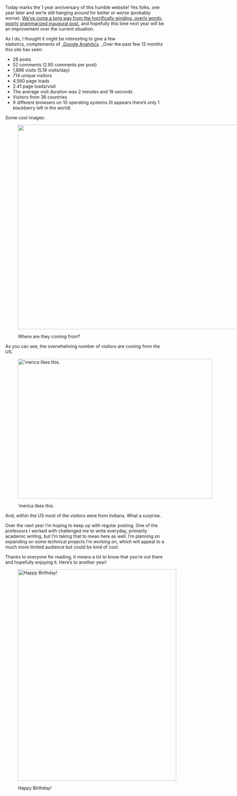 Today marks the 1 year anniversary of this humble website! Yes folks, one year later and we&#8217;re still hanging around for better or worse (probably worse). <a title="Danmark" href="http://www.nickrobison.com/2012/01/26/danmark/" target="_blank">We&#8217;ve come a long way from the horrifically winding, overly wordy, poorly grammarized inaugural post</a>, and hopefully this time next year will be an improvement over the current situation.

As I do, I thought it might be interesting to give a few statistics, complements of _<a title="The Googles" href="http://www.google.com/analytics/" target="_blank">Google Analytics</a>. _Over the past few 12 months this site has seen:



* 28 posts
* 52 comments (2.85 comments per post)
* <span style="line-height: 15px;">1,896 visits (5.19 visits/day)</span>
* 714 unique visitors
* 4,560 page loads
* 2.41 page loads/visit
* The average visit duration was 2 minutes and 19 seconds
* Visitors from 36 countries
* 9 different browsers on 10 operating systems (It appears there&#8217;s only 1 blackberry left in the world)



Some cool images:<figure id="attachment_418" style="width: 1565px" class="wp-caption aligncenter">

<img class=" wp-image-418" title="2012WorldMap" alt="" src="https://secure.nickrobison.com:443/wp-content/uploads/2013/01/Screen-Shot-2013-01-26-at-3.18.10-PM.png" width="1565" height="645" srcset="https://files.nickrobison.com/images/2013/01/Screen-Shot-2013-01-26-at-3.18.10-PM.png 1565w, https://files.nickrobison.com/images/2013/01/Screen-Shot-2013-01-26-at-3.18.10-PM-300x123.png 300w, https://files.nickrobison.com/images/2013/01/Screen-Shot-2013-01-26-at-3.18.10-PM-1024x422.png 1024w, https://files.nickrobison.com/images/2013/01/Screen-Shot-2013-01-26-at-3.18.10-PM-500x206.png 500w" sizes="(max-width: 1565px) 100vw, 1565px" /><figcaption class="wp-caption-text">Where are they coming from?</figcaption></figure> 

As you can see, the overwhelming number of visitors are coming from the US.<figure id="attachment_421" style="width: 613px" class="wp-caption aligncenter">

<img class="size-full wp-image-421" alt="'merica likes this." src="https://secure.nickrobison.com:443/wp-content/uploads/2013/01/Screen-Shot-2013-01-26-at-3.18.42-PM.png" width="613" height="441" srcset="https://files.nickrobison.com/images/2013/01/Screen-Shot-2013-01-26-at-3.18.42-PM.png 613w, https://files.nickrobison.com/images/2013/01/Screen-Shot-2013-01-26-at-3.18.42-PM-300x215.png 300w, https://files.nickrobison.com/images/2013/01/Screen-Shot-2013-01-26-at-3.18.42-PM-417x300.png 417w" sizes="(max-width: 613px) 100vw, 613px" /><figcaption class="wp-caption-text">&#8216;merica likes this.</figcaption></figure> 

And, within the US most of the visitors were from Indiana. What a surprise.



Over the next year I&#8217;m hoping to keep up with regular posting. One of the professors I worked with challenged me to write everyday, primarily academic writing, but I&#8217;m taking that to mean here as well. I&#8217;m planning on expanding on some technical projects I&#8217;m working on, which will appeal to a much more limited audience but could be kind of cool.



Thanks to everyone for reading, it means a lot to know that you&#8217;re out there and hopefully enjoying it. Here&#8217;s to another year!

<figure id="attachment_423" style="width: 500px" class="wp-caption aligncenter">

<img class="size-full wp-image-423" alt="Happy Birthday!" src="https://secure.nickrobison.com:443/wp-content/uploads/2013/01/cupcake-candles.jpg" width="500" height="667" srcset="https://files.nickrobison.com/images/2013/01/cupcake-candles.jpg 500w, https://files.nickrobison.com/images/2013/01/cupcake-candles-224x300.jpg 224w" sizes="(max-width: 500px) 100vw, 500px" /><figcaption class="wp-caption-text">Happy Birthday!</figcaption></figure> 






[1]: https://secure.nickrobison.com:443/wp-content/uploads/2013/01/Screen-Shot-2013-01-26-at-3.18.10-PM.png
[2]: https://secure.nickrobison.com:443/wp-content/uploads/2013/01/Screen-Shot-2013-01-26-at-3.18.42-PM.png
[3]: https://secure.nickrobison.com:443/wp-content/uploads/2013/01/cupcake-candles.jpg